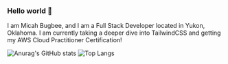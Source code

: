### Hello world 👋

I am Micah Bugbee, and I am a Full Stack Developer located in Yukon, Oklahoma.  I am currently taking a deeper dive into TailwindCSS and getting my AWS Cloud Practitioner Certification!

![Anurag's GitHub stats](https://github-readme-stats.vercel.app/api?username=micahbugbee&show_icons=true&theme=vision-friendly-dark) ![Top Langs](https://github-readme-stats.vercel.app/api/top-langs/?username=micahbugbee&theme=tokyonight)




